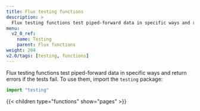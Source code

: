 ```yaml
---
title: Flux testing functions
description: >
  Flux testing functions test piped-forward data in specific ways and return errors if the tests fail.
menu:
  v2_0_ref:
    name: Testing
    parent: Flux functions
weight: 204
v2.0/tags: [testing, functions]
---
```


Flux testing functions test piped-forward data in specific ways and return errors if the tests fail.
To use them, import the `testing` package:

```js
import "testing"
```

{{< children type="functions" show="pages" >}}
